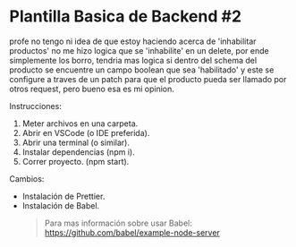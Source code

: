 # Plantilla Basica de Backend #2

profe no tengo ni idea de que estoy haciendo
acerca de 'inhabilitar productos' no me hizo logica que se 'inhabilite' en un delete, por ende simplemente los borro, tendria mas logica si dentro del schema del producto se encuentre un campo boolean que sea 'habilitado' y este se configure a traves de un patch para que el producto pueda ser llamado por otros request, pero bueno esa es mi opinion.

Instrucciones:

1. Meter archivos en una carpeta.
2. Abrir en VSCode (o IDE preferida).
3. Abrir una terminal (o similar).
4. Instalar dependencias (npm i).
5. Correr proyecto. (npm start).

Cambios:

- Instalación de Prettier.
- Instalación de Babel.
  > Para mas información sobre usar Babel: https://github.com/babel/example-node-server
